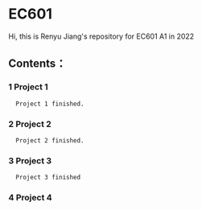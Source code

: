 # EC601
Hi, this is Renyu Jiang's repository for EC601 A1 in 2022

## Contents：

### 1 Project 1 

      Project 1 finished.

### 2 Project 2

      Project 2 finished.

### 3 Project 3

      Project 3 finished

### 4 Project 4
